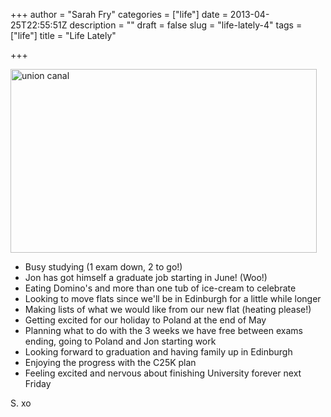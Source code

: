 +++
author = "Sarah Fry"
categories = ["life"]
date = 2013-04-25T22:55:51Z
description = ""
draft = false
slug = "life-lately-4"
tags = ["life"]
title = "Life Lately"

+++


<a href="http://sweetaspi.co.uk/images/2013/04/unioncanal.jpg"><img class="alignnone size-full wp-image-1735" alt="union canal" src="http://sweetaspi.co.uk/images/2013/04/unioncanal.jpg" width="490" height="294" /></a>
<ul>
	<li>Busy studying (1 exam down, 2 to go!)</li>
	<li>Jon has got himself a graduate job starting in June! (Woo!)</li>
	<li>Eating Domino's and more than one tub of ice-cream to celebrate</li>
	<li>Looking to move flats since we'll be in Edinburgh for a little while longer</li>
	<li>Making lists of what we would like from our new flat (heating please!)</li>
	<li>Getting excited for our holiday to Poland at the end of May</li>
	<li>Planning what to do with the 3 weeks we have free between exams ending, going to Poland and Jon starting work</li>
	<li>Looking forward to graduation and having family up in Edinburgh</li>
	<li>Enjoying the progress with the C25K plan</li>
	<li>Feeling excited and nervous about finishing University forever next Friday</li>
</ul>
S. xo


